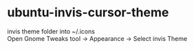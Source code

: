 # ubuntu-invis-cursor-theme
invis theme folder into ~/.icons  
Open Gnome Tweaks tool -> Appearance -> Select invis Theme
